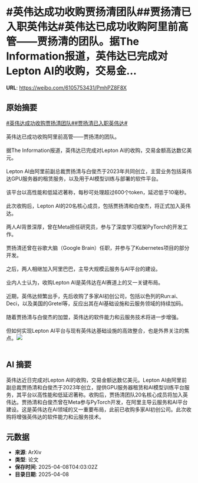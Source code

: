 # #英伟达成功收购贾扬清团队##贾扬清已入职英伟达#英伟达已成功收购阿里前高管——贾扬清的团队。据The Information报道，英伟达已完成对Lepton AI的收购，交易金...

**URL**: https://weibo.com/6105753431/PmhPZ8F8X

## 原始摘要

<a href="https://m.weibo.cn/search?containerid=231522type%3D1%26t%3D10%26q%3D%23%E8%8B%B1%E4%BC%9F%E8%BE%BE%E6%88%90%E5%8A%9F%E6%94%B6%E8%B4%AD%E8%B4%BE%E6%89%AC%E6%B8%85%E5%9B%A2%E9%98%9F%23&amp;extparam=%23%E8%8B%B1%E4%BC%9F%E8%BE%BE%E6%88%90%E5%8A%9F%E6%94%B6%E8%B4%AD%E8%B4%BE%E6%89%AC%E6%B8%85%E5%9B%A2%E9%98%9F%23" data-hide=""><span class="surl-text">#英伟达成功收购贾扬清团队#</span></a><a href="https://m.weibo.cn/search?containerid=231522type%3D1%26t%3D10%26q%3D%23%E8%B4%BE%E6%89%AC%E6%B8%85%E5%B7%B2%E5%85%A5%E8%81%8C%E8%8B%B1%E4%BC%9F%E8%BE%BE%23&amp;extparam=%23%E8%B4%BE%E6%89%AC%E6%B8%85%E5%B7%B2%E5%85%A5%E8%81%8C%E8%8B%B1%E4%BC%9F%E8%BE%BE%23" data-hide=""><span class="surl-text">#贾扬清已入职英伟达#</span></a><br><br>英伟达已成功收购阿里前高管——贾扬清的团队。<br><br>据The Information报道，英伟达已完成对Lepton AI的收购，交易金额高达数亿美元。<br><br>Lepton AI由阿里前副总裁贾扬清与白俊杰于2023年共同创立，主营业务包括英伟达GPU服务器的租赁服务，以及用于AI模型训练与部署的软件平台。<br><br>该平台以高性能和低延迟著称，每秒可处理超过600个token，延迟低于10毫秒。<br><br>此次收购后，Lepton AI的20名核心成员，包括贾扬清和白俊杰，将正式加入英伟达。<br><br>两人AI背景深厚，曾在Meta担任研究员，参与了深度学习框架PyTorch的开发工作。<br><br>贾扬清还曾在谷歌大脑（Google Brain）任职，并参与了Kubernetes项目的部分开发。<br><br>之后，两人相继加入阿里巴巴，主导大规模云服务与AI平台的建设。<br><br>业内人士认为，收购Lepton AI是英伟达在AI赛道上的又一关键布局。<br><br>近期，英伟达频繁出手，先后收购了多家AI初创公司，包括以色列的Run:ai、Deci，以及美国的Gretel等，反应出其在AI基础设施和云服务领域的持续加码。<br><br>随着贾扬清与白俊杰的加盟，英伟达的软件能力和云服务技术将进一步增强。<br><br>但如何实现Lepton AI平台与现有英伟达基础设施的高效整合，也是外界关注的焦点。<img style="" src="https://tvax4.sinaimg.cn/large/006Fd7o3gy1i098iwdtdfj30ew0ewwj7.jpg" referrerpolicy="no-referrer"><br><br>

## AI 摘要

英伟达近日完成对Lepton AI的收购，交易金额达数亿美元。Lepton AI由阿里前副总裁贾扬清和白俊杰于2023年创立，提供GPU服务器租赁和AI模型训练平台服务，其平台以高性能和低延迟著称。收购后，贾扬清团队20名核心成员将加入英伟达。贾扬清和白俊杰曾在Meta参与PyTorch开发，在阿里主导云服务和AI平台建设。这是英伟达在AI领域的又一重要布局，此前已收购多家AI初创公司。此次收购将增强英伟达的软件能力和云服务技术。

## 元数据

- **来源**: ArXiv
- **类型**: 论文
- **保存时间**: 2025-04-08T04:03:02Z
- **目录日期**: 2025-04-08
